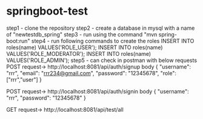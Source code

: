 # springboot-test

step1 - clone the repository
step2 - create a database in mysql with a name of "newtestdb_spring"
step3 - run using the command "mvn spring-boot:run"
step4 - run following commands to create the roles
  INSERT INTO roles(name) VALUES('ROLE_USER');
  INSERT INTO roles(name) VALUES('ROLE_MODERATOR');
  INSERT INTO roles(name) VALUES('ROLE_ADMIN');
step5 - can check in postman with below requests
  POST request-> http://localhost:8081/api/auth/signup
  body
  {
    "username": "rrr",
    "email": "rrr234@gmail.com",
    "password": "12345678",
    "role": ["rrr","user"]
  }
  
  POST request-> http://localhost:8081/api/auth/signin
  body
  {
    "username": "rrr",
    "password": "12345678"
  }

  
  GET request-> http://localhost:8081/api/test/all

